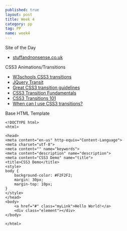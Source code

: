 ```yaml
---
published: true
layout: post
title: Week 4
category: pp
tag: PP
name: week4
---
```


Site of the Day
- <a href="http://stuffandnonsense.co.uk" target="_blank">stuffandnonsense.co.uk</a>

CSS3 Animations/Transitions

- <a href="http://www.w3schools.com/css/css3_transitions.asp" target="_blank">W3schools CSS3 transitions</a>
- <a href="http://ricostacruz.com/jquery.transit/" target="_blank">JQuery Transit</a>
- <a href="https://developer.mozilla.org/en-US/docs/Web/Guide/CSS/Using_CSS_transitions" target="_blank">Great CSS3 transition guidelines</a>
- <a href="http://code.tutsplus.com/tutorials/css-fundamentals-css-3-transitions--net-9477" target="_blank">CSS3 Transition Fundamentals</a>
- <a href="http://www.webdesignerdepot.com/2010/01/css-transitions-101/" target="_blank">CSS3 Transitions 101</a>
- <a href="http://caniuse.com/#feat=css-transitions" target="_blank">When can I use CSS3 transitions?</a>

Base HTML Template


	<!DOCTYPE html>
	<html>

	<head>
	<meta content="en-us" http-equiv="Content-Language">
	<meta charset="utf-8">
	<meta content="" name="keywords">
	<meta content="description" name="description">
	<meta content="CSS3 Demo" name="title">
	<title>CSS3 Demo</title>
	<style>
	body {
	    background-color: #F2F2F2;
	    margin: 30px;
	    margin-top: 10px;
	}
	</style>
	</head>
	<body>
	    <a href="#" class="myLink">Hello World!</a>
	    <div class="element"></div>
	</body>

	</html>